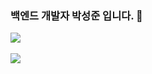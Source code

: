### 백엔드 개발자 박성준 입니다. 👋

<!--
**myrhymetree/myrhymetree** is a ✨ _special_ ✨ repository because its `README.md` (this file) appears on your GitHub profile.

Here are some ideas to get you started:

- 🔭 I’m currently working on ...
- 🌱 I’m currently learning ...
- 👯 I’m looking to collaborate on ...
- 🤔 I’m looking for help with ...
- 💬 Ask me about ...
- 📫 How to reach me: ...
- 😄 Pronouns: ...
- ⚡ Fun fact: ...
-->

<img src="https://github-readme-stats.vercel.app/api/top-langs/?username=myrhymetree&layout=compact"><br><br>
<img src="https://github-readme-stats.vercel.app/api?username=myrhymetree&show_icons=true">
